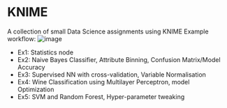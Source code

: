 # KNIME
A collection of small Data Science assignments using KNIME
Example workflow:
![image](https://user-images.githubusercontent.com/47490495/193177314-8c14f55e-96ce-435e-a2a2-99c4756a5827.png)

- Ex1: Statistics node
- Ex2: Naive Bayes Classifier, Attribute Binning, Confusion Matrix/Model Accuracy
- Ex3: Supervised NN with cross-validation, Variable Normalisation
- Ex4: Wine Classification using Multilayer Perceptron, model Optimization
- Ex5: SVM and Random Forest, Hyper-parameter tweaking
